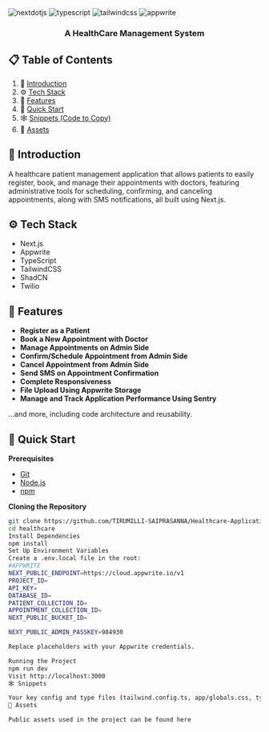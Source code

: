 <div>
    <img src="https://img.shields.io/badge/-Next_JS-black?style=for-the-badge&logoColor=white&logo=nextdotjs&color=000000" alt="nextdotjs" />
    <img src="https://img.shields.io/badge/-TypeScript-black?style=for-the-badge&logoColor=white&logo=typescript&color=3178C6" alt="typescript" />
    <img src="https://img.shields.io/badge/-Tailwind_CSS-black?style=for-the-badge&logoColor=white&logo=tailwindcss&color=06B6D4" alt="tailwindcss" />
    <img src="https://img.shields.io/badge/-Appwrite-black?style=for-the-badge&logoColor=white&logo=appwrite&color=FD366E" alt="appwrite" />
</div>

<h3 align="center">A HealthCare Management System</h3>

## 📋 Table of Contents

1. 🤖 [Introduction](#introduction)
2. ⚙️ [Tech Stack](#tech-stack)
3. 🔋 [Features](#features)
4. 🤸 [Quick Start](#quick-start)
5. 🕸️ [Snippets (Code to Copy)](#snippets)
6. 🔗 [Assets](#assets)

## 🤖 Introduction

A healthcare patient management application that allows patients to easily register, book, and manage their appointments with doctors, featuring administrative tools for scheduling, confirming, and canceling appointments, along with SMS notifications, all built using Next.js.

## ⚙️ Tech Stack

- Next.js
- Appwrite
- TypeScript
- TailwindCSS
- ShadCN
- Twilio

## 🔋 Features

- **Register as a Patient**
- **Book a New Appointment with Doctor**
- **Manage Appointments on Admin Side**
- **Confirm/Schedule Appointment from Admin Side**
- **Cancel Appointment from Admin Side**
- **Send SMS on Appointment Confirmation**
- **Complete Responsiveness**
- **File Upload Using Appwrite Storage**
- **Manage and Track Application Performance Using Sentry**

…and more, including code architecture and reusability.

## 🤸 Quick Start

**Prerequisites**

- [Git](https://git-scm.com/)
- [Node.js](https://nodejs.org/en)
- [npm](https://www.npmjs.com/)

**Cloning the Repository**

```bash
git clone https://github.com/TIRUMILLI-SAIPRASANNA/Healthcare-Application.git
cd healthcare
Install Dependencies
npm install
Set Up Environment Variables
Create a .env.local file in the root:
#APPWRITE
NEXT_PUBLIC_ENDPOINT=https://cloud.appwrite.io/v1
PROJECT_ID=
API_KEY=
DATABASE_ID=
PATIENT_COLLECTION_ID=
APPOINTMENT_COLLECTION_ID=
NEXT_PUBLIC_BUCKET_ID=

NEXT_PUBLIC_ADMIN_PASSKEY=984930

Replace placeholders with your Appwrite credentials.

Running the Project
npm run dev
Visit http://localhost:3000
🕸️ Snippets

Your key config and type files (tailwind.config.ts, app/globals.css, types/index.d.ts, etc.) can go here or in a docs/snippets folder.
🔗 Assets

Public assets used in the project can be found here

